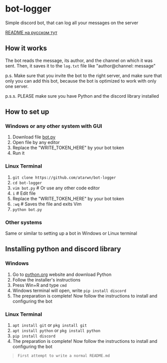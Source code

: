 # bot-logger
Simple discord bot, that can log all your messages on the server

[README на русском тут](https://github.com/atarwn/bot-logger/blob/main/RU-README.md)
## How it works
The bot reads the message, its author, and the channel on which it was sent. Then, it saves it to the `log.txt` file like "author@channel: message"

p.s. Make sure that you invite the bot to the right server, and make sure that only you can add this bot, because the bot is optimized to work with only one server.

p.s.s. PLEASE make sure you have Python and the discord library installed
## How to set up
### Windows or any other system with GUI
1. Download file [bot.py](https://github.com/atarwn/bot-logger/blob/main/bot.py)
2. Open file by any editor
3. Replace the "WRITE_TOKEN_HERE" by your bot token
4. Run it
### Linux Terminal
1. `git clone https://github.com/atarwn/bot-logger`
2. `cd bot-logger`
3. `vim bot.py` # Or use any other code editor
4. `i` # Edit file
5. Replace the "WRITE_TOKEN_HERE" by your bot token
6. `:wq` # Saves the file and exits Vim
7. `python bot.py`
### Other systems
Same or similar to setting up a bot in Windows or Linux terminal
## Installing python and discord library
### Windows
1. Go to [python.org](https://python.org) website and download Python
2. Follow the installer's instructions
3. Press Win+R and type `cmd`
4. Windows terminal will open, write `pip install discord`
5. The preparation is complete! Now follow the instructions to install and configuring the bot
### Linux Terminal
1. `apt install git` or `pkg install git`
2. `apt install python` or `pkg install python`
3. `pip install discord`
4. The preparation is complete! Now follow the instructions to install and configuring the bot

> `First attempt to write a normal README.md`

